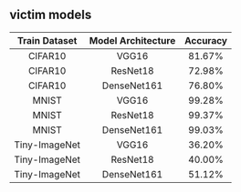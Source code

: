 ## victim models



|Train Dataset|Model Architecture|Accuracy|
|:---:|:---:|:---:|
|CIFAR10|VGG16|81.67%|
|CIFAR10|ResNet18|72.98%|
|CIFAR10|DenseNet161|76.80%|
|MNIST|VGG16|99.28%|
|MNIST|ResNet18|99.37%|
|MNIST|DenseNet161|99.03%|
|Tiny-ImageNet|VGG16|36.20%|
|Tiny-ImageNet|ResNet18|40.00%|
|Tiny-ImageNet|DenseNet161|51.12%|
